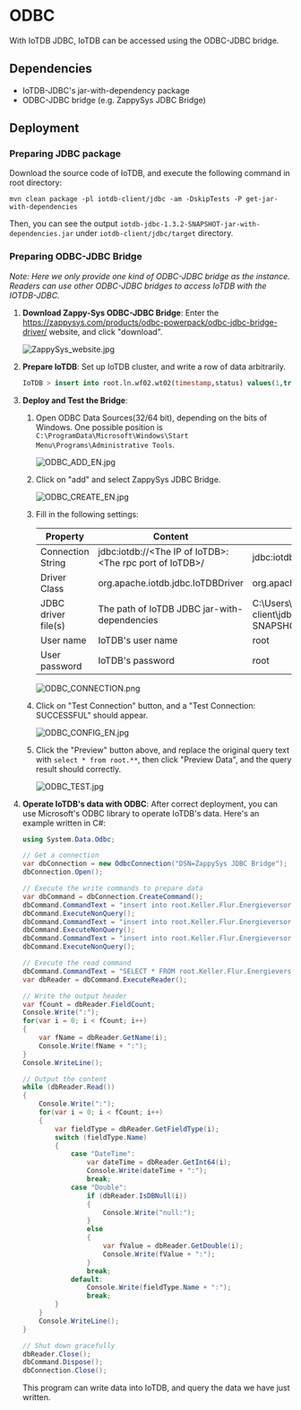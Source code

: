 <!--
* Licensed to the Apache Software Foundation (ASF) under one
* or more contributor license agreements.  See the NOTICE file
* distributed with this work for additional information
* regarding copyright ownership.  The ASF licenses this file
* to you under the Apache License, Version 2.0 (the
* "License"); you may not use this file except in compliance
* with the License.  You may obtain a copy of the License at
*
* http://www.apache.org/licenses/LICENSE-2.0
*
* Unless required by applicable law or agreed to in writing, software
* distributed under the License is distributed on an "AS IS" BASIS,
* WITHOUT WARRANTIES OR CONDITIONS OF ANY KIND, either express or implied.
* See the License for the specific language governing permissions and
* limitations under the License.
-->

# ODBC

With IoTDB JDBC, IoTDB can be accessed using the ODBC-JDBC bridge.

## Dependencies

- IoTDB-JDBC's jar-with-dependency package
- ODBC-JDBC bridge (e.g. ZappySys JDBC Bridge)

## Deployment

### Preparing JDBC package

Download the source code of IoTDB, and execute the following command in root directory:

```shell
mvn clean package -pl iotdb-client/jdbc -am -DskipTests -P get-jar-with-dependencies
```

Then, you can see the output `iotdb-jdbc-1.3.2-SNAPSHOT-jar-with-dependencies.jar` under `iotdb-client/jdbc/target` directory.

### Preparing ODBC-JDBC Bridge

_Note: Here we only provide one kind of ODBC-JDBC bridge as the instance. Readers can use other ODBC-JDBC bridges to access IoTDB with the IOTDB-JDBC._

1. **Download Zappy-Sys ODBC-JDBC Bridge**:
   Enter the <https://zappysys.com/products/odbc-powerpack/odbc-jdbc-bridge-driver/> website, and click "download".

   ![ZappySys_website.jpg](/img/ZappySys_website.jpg)

2. **Prepare IoTDB**: Set up IoTDB cluster, and write a row of data arbitrarily.

   ```sql
   IoTDB > insert into root.ln.wf02.wt02(timestamp,status) values(1,true)
   ```

3. **Deploy and Test the Bridge**:

   1. Open ODBC Data Sources(32/64 bit), depending on the bits of Windows. One possible position is `C:\ProgramData\Microsoft\Windows\Start Menu\Programs\Administrative Tools`.

      ![ODBC_ADD_EN.jpg](/img/ODBC_ADD_EN.jpg)

   2. Click on "add" and select ZappySys JDBC Bridge.

      ![ODBC_CREATE_EN.jpg](/img/ODBC_CREATE_EN.jpg)

   3. Fill in the following settings:

      | Property            | Content                                                   | Example                                                                                                            |
      | ------------------- | --------------------------------------------------------- | ------------------------------------------------------------------------------------------------------------------ |
      | Connection String   | jdbc:iotdb://\<The IP of IoTDB>:\<The rpc port of IoTDB>/ | jdbc:iotdb://127.0.0.1:6667/                                                                                       |
      | Driver Class        | org.apache.iotdb.jdbc.IoTDBDriver                         | org.apache.iotdb.jdbc.IoTDBDriver                                                                                  |
      | JDBC driver file(s) | The path of IoTDB JDBC jar-with-dependencies              | C:\Users\13361\Documents\GitHub\iotdb\iotdb-client\jdbc\target\iotdb-jdbc-1.3.2-SNAPSHOT-jar-with-dependencies.jar |
      | User name           | IoTDB's user name                                         | root                                                                                                               |
      | User password       | IoTDB's password                                          | root                                                                                                               |

      ![ODBC_CONNECTION.png](/img/ODBC_CONNECTION.png)

   4. Click on "Test Connection" button, and a "Test Connection: SUCCESSFUL" should appear.

      ![ODBC_CONFIG_EN.jpg](/img/ODBC_CONFIG_EN.jpg)

   5. Click the "Preview" button above, and replace the original query text with `select * from root.**`, then click "Preview Data", and the query result should correctly.

      ![ODBC_TEST.jpg](/img/ODBC_TEST.jpg)

4. **Operate IoTDB's data with ODBC**: After correct deployment, you can use Microsoft's ODBC library to operate IoTDB's data. Here's an example written in C#:

   ```C#
   using System.Data.Odbc;

   // Get a connection
   var dbConnection = new OdbcConnection("DSN=ZappySys JDBC Bridge");
   dbConnection.Open();

   // Execute the write commands to prepare data
   var dbCommand = dbConnection.CreateCommand();
   dbCommand.CommandText = "insert into root.Keller.Flur.Energieversorgung(time, s1) values(1715670861634, 1)";
   dbCommand.ExecuteNonQuery();
   dbCommand.CommandText = "insert into root.Keller.Flur.Energieversorgung(time, s2) values(1715670861634, true)";
   dbCommand.ExecuteNonQuery();
   dbCommand.CommandText = "insert into root.Keller.Flur.Energieversorgung(time, s3) values(1715670861634, 3.1)";
   dbCommand.ExecuteNonQuery();

   // Execute the read command
   dbCommand.CommandText = "SELECT * FROM root.Keller.Flur.Energieversorgung";
   var dbReader = dbCommand.ExecuteReader();

   // Write the output header
   var fCount = dbReader.FieldCount;
   Console.Write(":");
   for(var i = 0; i < fCount; i++)
   {
       var fName = dbReader.GetName(i);
       Console.Write(fName + ":");
   }
   Console.WriteLine();

   // Output the content
   while (dbReader.Read())
   {
       Console.Write(":");
       for(var i = 0; i < fCount; i++)
       {
           var fieldType = dbReader.GetFieldType(i);
           switch (fieldType.Name)
           {
               case "DateTime":
                   var dateTime = dbReader.GetInt64(i);
                   Console.Write(dateTime + ":");
                   break;
               case "Double":
                   if (dbReader.IsDBNull(i))
                   {
                       Console.Write("null:");
                   }
                   else
                   {
                       var fValue = dbReader.GetDouble(i);
                       Console.Write(fValue + ":");
                   }
                   break;
               default:
                   Console.Write(fieldType.Name + ":");
                   break;
           }
       }
       Console.WriteLine();
   }

   // Shut down gracefully
   dbReader.Close();
   dbCommand.Dispose();
   dbConnection.Close();
   ```

   This program can write data into IoTDB, and query the data we have just written.
